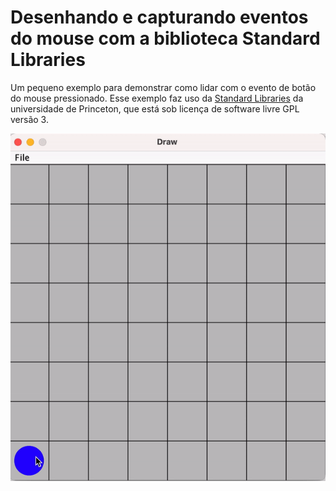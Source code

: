 # Desenhando e capturando eventos do mouse com a biblioteca Standard Libraries

Um pequeno exemplo para demonstrar como lidar com o evento de botão do mouse pressionado. Esse exemplo faz uso da [Standard Libraries](https://introcs.cs.princeton.edu/java/stdlib/) da universidade de Princeton, que está sob licença de software livre GPL versão 3.

![demo](demo.gif)